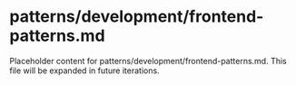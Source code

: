 # patterns/development/frontend-patterns.md

Placeholder content for patterns/development/frontend-patterns.md. This file will be expanded in future iterations.